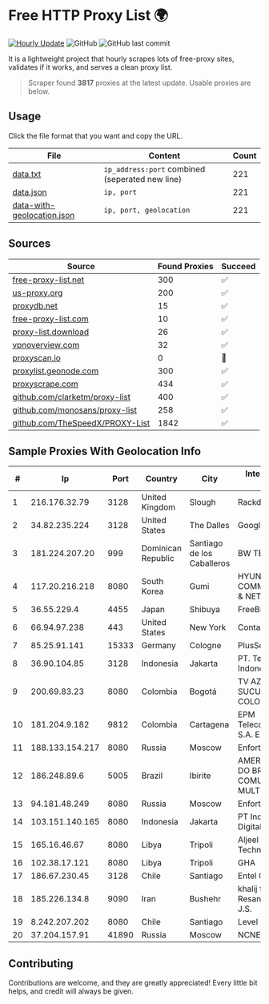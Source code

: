 
# Free HTTP Proxy List 🌍

[![Hourly Update](https://github.com/mertguvencli/http-proxy-list/actions/workflows/main.yml/badge.svg?branch=main)](https://github.com/mertguvencli/http-proxy-list/actions/workflows/main.yml)
![GitHub](https://img.shields.io/github/license/mertguvencli/http-proxy-list)
![GitHub last commit](https://img.shields.io/github/last-commit/mertguvencli/http-proxy-list)

It is a lightweight project that hourly scrapes lots of free-proxy sites, validates if it works, and serves a clean proxy list.


> Scraper found **3817** proxies at the latest update. Usable proxies are below.

## Usage

Click the file format that you want and copy the URL.


|File|Content|Count|
|----|-------|-----|
|[data.txt](https://raw.githubusercontent.com/mertguvencli/http-proxy-list/main/proxy-list/data.txt)|`ip_address:port` combined (seperated new line)|221|
|[data.json](https://raw.githubusercontent.com/mertguvencli/http-proxy-list/main/proxy-list/data.json)|`ip, port`|221|
|[data-with-geolocation.json](https://raw.githubusercontent.com/mertguvencli/http-proxy-list/main/proxy-list/data-with-geolocation.json)|`ip, port, geolocation`|221|

## Sources

|Source|Found Proxies|Succeed|
|------|-------------|-------|
|[free-proxy-list.net](https://free-proxy-list.net)|300|✅|
|[us-proxy.org](https://www.us-proxy.org)|200|✅|
|[proxydb.net](http://proxydb.net)|15|✅|
|[free-proxy-list.com](https://free-proxy-list.com/?page=&port=&type%5B%5D=http&type%5B%5D=https&up_time=0&search=Search)|10|✅|
|[proxy-list.download](https://www.proxy-list.download/HTTP)|26|✅|
|[vpnoverview.com](https://vpnoverview.com/privacy/anonymous-browsing/free-proxy-servers)|32|✅|
|[proxyscan.io](https://www.proxyscan.io)|0|🚫|
|[proxylist.geonode.com](https://proxylist.geonode.com/api/proxy-list?limit=300&page=1&sort_by=lastChecked&sort_type=desc&protocols=http,https)|300|✅|
|[proxyscrape.com](https://api.proxyscrape.com/v2/?request=displayproxies&protocol=http&timeout=10000&country=all&ssl=all&anonymity=all)|434|✅|
|[github.com/clarketm/proxy-list](https://raw.githubusercontent.com/clarketm/proxy-list/master/proxy-list-raw.txt)|400|✅|
|[github.com/monosans/proxy-list](https://raw.githubusercontent.com/monosans/proxy-list/main/proxies/http.txt)|258|✅|
|[github.com/TheSpeedX/PROXY-List](https://raw.githubusercontent.com/TheSpeedX/PROXY-List/master/http.txt)|1842|✅|


## Sample Proxies With Geolocation Info

|#|Ip|Port|Country|City|Internet Service Provider|
|-|--|----|-------|----|-------------------------|
|1|216.176.32.79|3128|United Kingdom|Slough|Rackdog, LLC|
|2|34.82.235.224|3128|United States|The Dalles|Google LLC|
|3|181.224.207.20|999|Dominican Republic|Santiago de los Caballeros|BW TELECOM|
|4|117.20.216.218|8080|South Korea|Gumi|HYUNDAI COMMUNICATIONS & NETWORK|
|5|36.55.229.4|4455|Japan|Shibuya|FreeBit Co., Ltd|
|6|66.94.97.238|443|United States|New York|Contabo Inc.|
|7|85.25.91.141|15333|Germany|Cologne|PlusServer GmbH|
|8|36.90.104.85|3128|Indonesia|Jakarta|PT. Telekomunikasi Indonesia|
|9|200.69.83.23|8080|Colombia|Bogotá|TV AZTECA SUCURSAL COLOMBIA|
|10|181.204.9.182|9812|Colombia|Cartagena|EPM Telecomunicaciones S.A. E.S.P.|
|11|188.133.154.217|8080|Russia|Moscow|Enforta-MSK|
|12|186.248.89.6|5005|Brazil|Ibirite|AMERICAN TOWER DO BRASIL-COMUNICA??O MULTIM?DIA LT|
|13|94.181.48.249|8080|Russia|Moscow|Enforta-MSK|
|14|103.151.140.165|8080|Indonesia|Jakarta|PT Indotechno Digital Komputasi|
|15|165.16.46.67|8080|Libya|Tripoli|Aljeel Aljadeed Technology|
|16|102.38.17.121|8080|Libya|Tripoli|GHA|
|17|186.67.230.45|3128|Chile|Santiago|Entel Chile S.A.|
|18|185.226.134.8|9090|Iran|Bushehr|khalij fars Ettela Resan Company J.S.|
|19|8.242.207.202|8080|Chile|Santiago|Level 3|
|20|37.204.157.91|41890|Russia|Moscow|NCNET|



## Contributing

Contributions are welcome, and they are greatly appreciated! Every
little bit helps, and credit will always be given.

